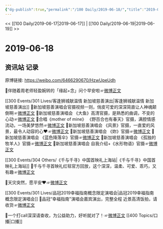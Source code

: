 ```yaml
---
{"dg-publish":true,"permalink":"/100 Daily/2019-06-18/","title":"2019-06-18","created":"2023-03-26T21:09:46.172+08:00","updated":"2023-03-26T21:17:38.668+08:00"}
---
```



<< [[100 Daily/2019-06-17\|2019-06-17]] | [[100 Daily/2019-06-19\|2019-06-19]] >>

# 2019-06-18

## 资讯站 记录

原博链接: https://weibo.com/6466290670/HzwUpeUdh

🌛伴随着周老师轻盈婉转的「缘起+念」问个早安啦☞[微博正文](https://m.weibo.cn/6466290670/4384439309914865)

[[300 Events/301 Lives/客逢狮城献温情 新加坡慈善演出\|客逢狮城献温情 新加坡慈善演出]]
🌛新加坡慈善演唱会官摄视频一则，俏皮可爱的深深简直让人神魂颠倒啊☞[微博正文](https://m.weibo.cn/6466290670/4384461393069697)
🌛新加坡慈善演唱会 《大鱼》高清官摄，是熟悉的曲调，不变的心动☞[微博正文](https://m.weibo.cn/6466290670/4384461393069697)
🌛合唱《mother of mine》 《野百合也有春天》官摄，满腔情感流动，一场美梦悠然☞[微博正文](https://m.weibo.cn/6466290670/4384475406585914)
🌛新加坡慈善演唱会 《风景》官摄，一直爱的风景，最令人动容的心❤️☞[微博正文](https://m.weibo.cn/6466290670/4384614506252940)
🌛新加坡慈善演唱会 《妳》官摄☞[微博正文](https://m.weibo.cn/6466290670/4384629899103883)
🌛新加坡慈善演唱会 《蓝色降落伞》官摄☞[微博正文](https://m.weibo.cn/6466290670/4384641173317205)
🌛新加坡慈善演唱会 《孤独的牧羊人》官摄☞[微博正文](https://m.weibo.cn/6466290670/4384646173285477)
🌛新加坡慈善演唱会 自我介绍+《水形物语》官摄☞[微博正文](https://m.weibo.cn/6466290670/4384649561923311)

[[300 Events/304 Others/《千与千寻》中国首映礼上海站\|《千与千寻》中国首映礼上海站]]
🌛千与千寻首映礼红毯官方回放，这个深深，温柔、可爱、乖巧，又有趣☞[微博正文](https://m.weibo.cn/6466290670/4384475406585914)

🌛天灾突然，愿平安❤️☞[微博正文](https://m.weibo.cn/6466290670/4384486713762995)

[[300 Events/301 Lives/品冠2019幸福指南概念限定演唱会\|品冠2019幸福指南概念限定演唱会]]
🌛品冠“幸福指南”演唱会嘉宾演出，完整全程 近景高清饭拍，请收货☞[微博正文](https://m.weibo.cn/6466290670/4384487175279903)

🌛一个打call深深请查收，为公益助力，好听就对了！☞[微博正文](https://m.weibo.cn/6466290670/4384529932297427) [[400 Topics/口播\|口播]]


